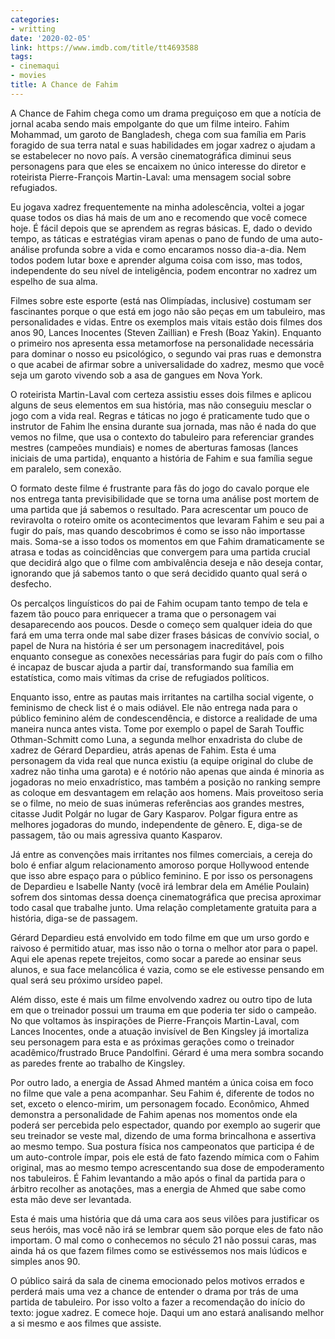 ```yaml
---
categories:
- writting
date: '2020-02-05'
link: https://www.imdb.com/title/tt4693588
tags:
- cinemaqui
- movies
title: A Chance de Fahim
---
```


A Chance de Fahim chega como um drama preguiçoso em que a notícia de jornal acaba sendo mais empolgante do que um filme inteiro. Fahim Mohammad, um garoto de Bangladesh, chega com sua família em Paris foragido de sua terra natal e suas habilidades em jogar xadrez o ajudam a se estabelecer no novo país. A versão cinematográfica diminui seus personagens para que eles se encaixem no único interesse do diretor e roteirista Pierre-François Martin-Laval: uma mensagem social sobre refugiados.

Eu jogava xadrez frequentemente na minha adolescência, voltei a jogar quase todos os dias há mais de um ano e recomendo que você comece hoje. É fácil depois que se aprendem as regras básicas. E, dado o devido tempo, as táticas e estratégias viram apenas o pano de fundo de uma auto-análise profunda sobre a vida e como encaramos nosso dia-a-dia. Nem todos podem lutar boxe e aprender alguma coisa com isso, mas todos, independente do seu nível de inteligência, podem encontrar no xadrez um espelho de sua alma.

Filmes sobre este esporte (está nas Olimpíadas, inclusive) costumam ser fascinantes porque o que está em jogo não são peças em um tabuleiro, mas personalidades e vidas. Entre os exemplos mais vitais estão dois filmes dos anos 90, Lances Inocentes (Steven Zaillian) e Fresh (Boaz Yakin). Enquanto o primeiro nos apresenta essa metamorfose na personalidade necessária para dominar o nosso eu psicológico, o segundo vai pras ruas e demonstra o que acabei de afirmar sobre a universalidade do xadrez, mesmo que você seja um garoto vivendo sob a asa de gangues em Nova York.

O roteirista Martin-Laval com certeza assistiu esses dois filmes e aplicou alguns de seus elementos em sua história, mas não conseguiu mesclar o jogo com a vida real. Regras e táticas no jogo é praticamente tudo que o instrutor de Fahim lhe ensina durante sua jornada, mas não é nada do que vemos no filme, que usa o contexto do tabuleiro para referenciar grandes mestres (campeões mundiais) e nomes de aberturas famosas (lances iniciais de uma partida), enquanto a história de Fahim e sua família segue em paralelo, sem conexão.

O formato deste filme é frustrante para fãs do jogo do cavalo porque ele nos entrega tanta previsibilidade que se torna uma análise post mortem de uma partida que já sabemos o resultado. Para acrescentar um pouco de reviravolta o roteiro omite os acontecimentos que levaram Fahim e seu pai a fugir do país, mas quando descobrimos é como se isso não importasse mais. Soma-se a isso todos os momentos em que Fahim dramaticamente se atrasa e todas as coincidências que convergem para uma partida crucial que decidirá algo que o filme com ambivalência deseja e não deseja contar, ignorando que já sabemos tanto o que será decidido quanto qual será o desfecho.

Os percalços linguísticos do pai de Fahim ocupam tanto tempo de tela e fazem tão pouco para enriquecer a trama que o personagem vai desaparecendo aos poucos. Desde o começo sem qualquer ideia do que fará em uma terra onde mal sabe dizer frases básicas de convívio social, o papel de Nura na história é ser um personagem inacreditável, pois enquanto consegue as conexões necessárias para fugir do país com o filho é incapaz de buscar ajuda a partir daí, transformando sua família em estatística, como mais vítimas da crise de refugiados políticos.

Enquanto isso, entre as pautas mais irritantes na cartilha social vigente, o feminismo de check list é o mais odiável. Ele não entrega nada para o público feminino além de condescendência, e distorce a realidade de uma maneira nunca antes vista. Tome por exemplo o papel de Sarah Touffic Othman-Schmitt como Luna, a segunda melhor enxadrista do clube de xadrez de Gérard Depardieu, atrás apenas de Fahim. Esta é uma personagem da vida real que nunca existiu (a equipe original do clube de xadrez não tinha uma garota) e é notório não apenas que ainda é minoria as jogadoras no meio enxadrístico, mas também a posição no ranking sempre as coloque em desvantagem em relação aos homens. Mais proveitoso seria se o filme, no meio de suas inúmeras referências aos grandes mestres, citasse Judit Polgár no lugar de Gary Kasparov. Polgar figura entre as melhores jogadoras do mundo, independente de gênero. E, diga-se de passagem, tão ou mais agressiva quanto Kasparov.

Já entre as convenções mais irritantes nos filmes comerciais, a cereja do bolo é enfiar algum relacionamento amoroso porque Hollywood entende que isso abre espaço para o público feminino. E por isso os personagens de Depardieu e Isabelle Nanty (você irá lembrar dela em Amélie Poulain) sofrem dos sintomas dessa doença cinematográfica que precisa aproximar todo casal que trabalhe junto. Uma relação completamente gratuita para a história, diga-se de passagem.

Gérard Depardieu está envolvido em todo filme em que um urso gordo e raivoso é permitido atuar, mas isso não o torna o melhor ator para o papel. Aqui ele apenas repete trejeitos, como socar a parede ao ensinar seus alunos, e sua face melancólica é vazia, como se ele estivesse pensando em qual será seu próximo ursídeo papel.

Além disso, este é mais um filme envolvendo xadrez ou outro tipo de luta em que o treinador possui um trauma em que poderia ter sido o campeão. No que voltamos às inspirações de Pierre-François Martin-Laval, com Lances Inocentes, onde a atuação invisível de Ben Kingsley já imortaliza seu personagem para esta e as próximas gerações como o treinador acadêmico/frustrado Bruce Pandolfini. Gérard é uma mera sombra socando as paredes frente ao trabalho de Kingsley.

Por outro lado, a energia de Assad Ahmed mantém a única coisa em foco no filme que vale a pena acompanhar. Seu Fahim é, diferente de todos no set, exceto o elenco-mirim, um personagem focado. Econômico, Ahmed demonstra a personalidade de Fahim apenas nos momentos onde ela poderá ser percebida pelo espectador, quando por exemplo ao sugerir que seu treinador se veste mal, dizendo de uma forma brincalhona e assertiva ao mesmo tempo. Sua postura física nos campeonatos que participa é de um auto-controle ímpar, pois ele está de fato fazendo mímica com o Fahim original, mas ao mesmo tempo acrescentando sua dose de empoderamento nos tabuleiros. É Fahim levantando a mão após o final da partida para o árbitro recolher as anotações, mas a energia de Ahmed que sabe como esta mão deve ser levantada.

Esta é mais uma história que dá uma cara aos seus vilões para justificar os seus heróis, mas você não irá se lembrar quem são porque eles de fato não importam. O mal como o conhecemos no século 21 não possui caras, mas ainda há os que fazem filmes como se estivéssemos nos mais lúdicos e simples anos 90.

O público sairá da sala de cinema emocionado pelos motivos errados e perderá mais uma vez a chance de entender o drama por trás de uma partida de tabuleiro. Por isso volto a fazer a recomendação do início do texto: jogue xadrez. E comece hoje. Daqui um ano estará analisando melhor a si mesmo e aos filmes que assiste.